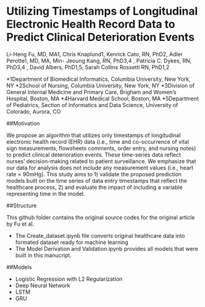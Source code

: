 Utilizing Timestamps of Longitudinal Electronic Health Record Data to Predict Clinical Deterioration Events
=========================

Li-Heng Fu, MD, MA1, Chris Knaplund1, Kenrick Cato, RN, PhD2, Adler Perotte1, MD, MA, Min- Jeoung Kang, RN, PhD3,4 , Patricia C. Dykes, RN, PhD3,4 , David Albers, PhD1,5, Sarah Collins Rossetti RN, PhD1,2

*1Department of Biomedical Informatics, Columbia University, New York, NY
*2School of Nursing, Columbia University, New York, NY
*3Division of General Internal Medicine and Primary Care, Brigham and Women’s Hospital, Boston, MA 
*4Harvard Medical School, Boston, MA 
*5Department of Pediatrics, Section of Informatics and Data Science, University of Colorado, Aurora, CO


##Motivation

We propose an algorithm that utilizes only timestamps of longitudinal electronic health record (EHR) data (i.e., time and co-occurrence of vital sign measurements, flowsheets comments, order entry, and nursing notes) to predict clinical deterioration events. These time-series data reflect nurses’ decision-making related to patient surveillance. We emphasize that our data for analysis does not include any measurement values (i.e., heart rate = 90mHg). This study aims to 1) validate the proposed prediction models built on the time series of data entry timestamps that reflect the healthcare process, 2) and evaluate the impact of including a variable representing time in the model.

##Structure

This github folder contains the original source codes for the original article by Fu et al. 
- The Create_dataset.ipynb file converts original healthcare data into formated dataset  ready for machine learning 
- The Model Derivation and Validation.ipynb provides all models that were built in this manucript. 

##Models

- Logistic Regression with L2 Regularization
- Deep Neural Network
- LSTM
- GRU
